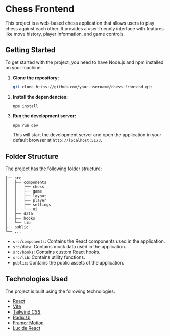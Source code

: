 # Chess Frontend

This project is a web-based chess application that allows users to play chess against each other. It provides a user-friendly interface with features like move history, player information, and game controls.

## Getting Started

To get started with the project, you need to have Node.js and npm installed on your machine.

1.  **Clone the repository:**

    ```bash
    git clone https://github.com/your-username/chess-frontend.git
    ```

2.  **Install the dependencies:**

    ```bash
    npm install
    ```

3.  **Run the development server:**

    ```bash
    npm run dev
    ```

    This will start the development server and open the application in your default browser at `http://localhost:5173`.

## Folder Structure

The project has the following folder structure:

```
├── src
│   ├── components
│   │   ├── chess
│   │   ├── game
│   │   ├── layout
│   │   ├── player
│   │   ├── settings
│   │   └── ui
│   ├── data
│   ├── hooks
│   └── lib
├── public
└── ...
```

-   `src/components`: Contains the React components used in the application.
-   `src/data`: Contains mock data used in the application.
-   `src/hooks`: Contains custom React hooks.
-   `src/lib`: Contains utility functions.
-   `public`: Contains the public assets of the application.

## Technologies Used

The project is built using the following technologies:

-   [React](https://reactjs.org/)
-   [Vite](https://vitejs.dev/)
-   [Tailwind CSS](https://tailwindcss.com/)
-   [Radix UI](https://www.radix-ui.com/)
-   [Framer Motion](https://www.framer.com/motion/)
-   [Lucide React](https://lucide.dev/guide/packages/lucide-react)
